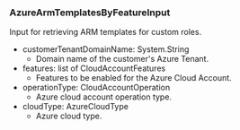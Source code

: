 ### AzureArmTemplatesByFeatureInput
Input for retrieving ARM templates for custom roles.

- customerTenantDomainName: System.String
  - Domain name of the customer's Azure Tenant.
- features: list of CloudAccountFeatures
  - Features to be enabled for the Azure Cloud Account.
- operationType: CloudAccountOperation
  - Azure cloud account operation type.
- cloudType: AzureCloudType
  - Azure cloud type.
